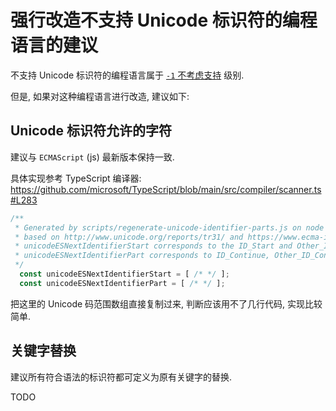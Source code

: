 # 强行改造不支持 Unicode 标识符的编程语言的建议

不支持 Unicode 标识符的编程语言属于 [`-1` 不考虑支持](./level.md) 级别.

但是, 如果对这种编程语言进行改造, 建议如下:


## Unicode 标识符允许的字符

建议与 `ECMAScript` (js) 最新版本保持一致.

具体实现参考 TypeScript 编译器:
<https://github.com/microsoft/TypeScript/blob/main/src/compiler/scanner.ts#L283>

```ts
/**
 * Generated by scripts/regenerate-unicode-identifier-parts.js on node v12.4.0 with unicode 12.1
 * based on http://www.unicode.org/reports/tr31/ and https://www.ecma-international.org/ecma-262/6.0/#sec-names-and-keywords
 * unicodeESNextIdentifierStart corresponds to the ID_Start and Other_ID_Start property, and
 * unicodeESNextIdentifierPart corresponds to ID_Continue, Other_ID_Continue, plus ID_Start and Other_ID_Start
 */
  const unicodeESNextIdentifierStart = [ /* */ ];
  const unicodeESNextIdentifierPart = [ /* */ ];
```

把这里的 Unicode 码范围数组直接复制过来, 判断应该用不了几行代码,
实现比较简单.


## 关键字替换

建议所有符合语法的标识符都可定义为原有关键字的替换.


TODO
